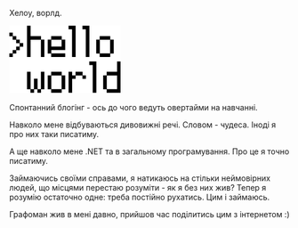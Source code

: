 ﻿Хелоу, ворлд.

<img src = "https://raw.githubusercontent.com/docker-library/docs/01c12653951b2fe592c1f93a13b4e289ada0e3a1/hello-world/logo.png" />




Спонтанний блогінг - ось до чого ведуть овертайми на навчанні.

Навколо мене відбуваються дивовижні речі. Словом - чудеса. Іноді я про них таки писатиму. 

А ще навколо мене .NET та в загальному програмування. Про це я точно писатиму.

Займаючись своїми справами, я натикаюсь на стільки неймовірних людей, що місцями перестаю розуміти - як я без них жив?
Тепер я розумію остаточно одне: треба постійно рухатись. Цим і займаюсь.

Графоман жив в мені давно, прийшов час поділитись цим з інтернетом :)




